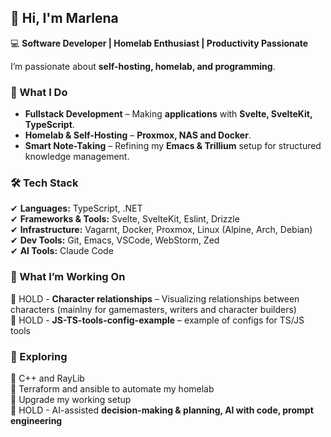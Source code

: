 ## 👋 Hi, I'm Marlena

💻 **Software Developer | Homelab Enthusiast | Productivity Passionate**

I’m passionate about **self-hosting, homelab, and programming**.

### 🚀 What I Do  
- **Fullstack Development** – Making **applications** with **Svelte, SvelteKit, TypeScript**.
- **Homelab & Self-Hosting** – **Proxmox, NAS and Docker**.  
- **Smart Note-Taking** – Refining my **Emacs & Trillium** setup for structured knowledge management.  
<!--- **System Automation & Productivity** – Designing **AI-assisted planning tools** and automating workflows. -->

### 🛠 Tech Stack  
✔ **Languages:** TypeScript, .NET  
✔ **Frameworks & Tools:** Svelte, SvelteKit, Eslint, Drizzle  
✔ **Infrastructure:** Vagarnt, Docker, Proxmox, Linux (Alpine, Arch, Debian)  
✔ **Dev Tools:** Git, Emacs, VSCode, WebStorm, Zed  
✔ **AI Tools:** Claude Code  

### 🎯 What I’m Working On
🔹 HOLD - **Character relationships** – Visualizing relationships between characters (mainlny for gamemasters, writers and character builders)  
🔹 HOLD - **JS-TS-tools-config-example** – example of configs for TS/JS tools
<!--
🔹 **Student Simulator** - game like Undertale graphic
🔹 **Project PLAG (programming languages as genus** - main thread is programming languages as character races
🔹 **Homelab Expansion** – Setting up some opensource services
🔹 **AI-Powered Time Management** – A tool for **task optimization and motivation tracking**
-->

### 📌 Exploring
🧪 C++ and RayLib  
🧪 Terraform and ansible to automate my homelab  
🧪 Upgrade my working setup  
🧪 HOLD - AI-assisted **decision-making & planning, AI with code, prompt engineering**  
<!-- ✔ **Optimizing digital workflows & productivity systems**-->

<!--
**Lendaris/Lendaris** is a ✨ _special_ ✨ repository because its `README.md` (this file) appears on your GitHub profile.

Here are some ideas to get you started:

- 🔭 I’m currently working on ...
- 🌱 I’m currently learning ...
- 👯 I’m looking to collaborate on ...
- 🤔 I’m looking for help with ...
- 💬 Ask me about ...
- 📫 How to reach me: ...
- 😄 Pronouns: ...
- ⚡ Fun fact: ...
-->
